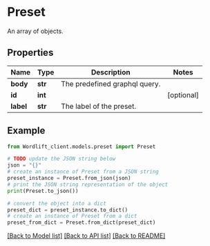 # Preset

An array of objects.

## Properties

Name | Type | Description | Notes
------------ | ------------- | ------------- | -------------
**body** | **str** | The predefined graphql query. | 
**id** | **int** |  | [optional] 
**label** | **str** | The label of the preset. | 

## Example

```python
from Wordlift_client.models.preset import Preset

# TODO update the JSON string below
json = "{}"
# create an instance of Preset from a JSON string
preset_instance = Preset.from_json(json)
# print the JSON string representation of the object
print(Preset.to_json())

# convert the object into a dict
preset_dict = preset_instance.to_dict()
# create an instance of Preset from a dict
preset_from_dict = Preset.from_dict(preset_dict)
```
[[Back to Model list]](../README.md#documentation-for-models) [[Back to API list]](../README.md#documentation-for-api-endpoints) [[Back to README]](../README.md)


